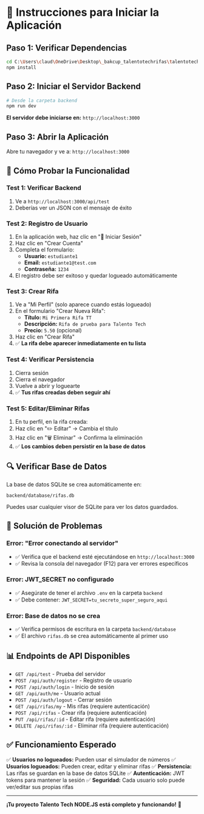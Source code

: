 # 🚀 Instrucciones para Iniciar la Aplicación

## Paso 1: Verificar Dependencias

```bash
cd C:\Users\claud\OneDrive\Desktop\_bakcup_talentotechrifas\talentotech-simularifas\TalentoTech-SimulaRifas\backend
npm install
```

## Paso 2: Iniciar el Servidor Backend

```bash
# Desde la carpeta backend
npm run dev
```

**El servidor debe iniciarse en:** `http://localhost:3000`

## Paso 3: Abrir la Aplicación

Abre tu navegador y ve a: `http://localhost:3000`

## 🧪 Cómo Probar la Funcionalidad

### Test 1: Verificar Backend
1. Ve a `http://localhost:3000/api/test`
2. Deberías ver un JSON con el mensaje de éxito

### Test 2: Registro de Usuario
1. En la aplicación web, haz clic en "👤 Iniciar Sesión"
2. Haz clic en "Crear Cuenta"
3. Completa el formulario:
   - **Usuario:** `estudiante1`
   - **Email:** `estudiante1@test.com`
   - **Contraseña:** `1234`
4. El registro debe ser exitoso y quedar logueado automáticamente

### Test 3: Crear Rifa
1. Ve a "Mi Perfil" (solo aparece cuando estás logueado)
2. En el formulario "Crear Nueva Rifa":
   - **Título:** `Mi Primera Rifa TT`
   - **Descripción:** `Rifa de prueba para Talento Tech`
   - **Precio:** `5.50` (opcional)
3. Haz clic en "Crear Rifa"
4. ✅ **La rifa debe aparecer inmediatamente en tu lista**

### Test 4: Verificar Persistencia
1. Cierra sesión
2. Cierra el navegador
3. Vuelve a abrir y loguearte
4. ✅ **Tus rifas creadas deben seguir ahí**

### Test 5: Editar/Eliminar Rifas
1. En tu perfil, en la rifa creada:
2. Haz clic en "✏️ Editar" → Cambia el título
3. Haz clic en "🗑️ Eliminar" → Confirma la eliminación
4. ✅ **Los cambios deben persistir en la base de datos**

## 🔍 Verificar Base de Datos

La base de datos SQLite se crea automáticamente en:
```
backend/database/rifas.db
```

Puedes usar cualquier visor de SQLite para ver los datos guardados.

## 🐛 Solución de Problemas

### Error: "Error conectando al servidor"
- ✅ Verifica que el backend esté ejecutándose en `http://localhost:3000`
- ✅ Revisa la consola del navegador (F12) para ver errores específicos

### Error: JWT_SECRET no configurado
- ✅ Asegúrate de tener el archivo `.env` en la carpeta `backend`
- ✅ Debe contener: `JWT_SECRET=tu_secreto_super_seguro_aqui`

### Error: Base de datos no se crea
- ✅ Verifica permisos de escritura en la carpeta `backend/database`
- ✅ El archivo `rifas.db` se crea automáticamente al primer uso

## 📊 Endpoints de API Disponibles

- `GET /api/test` - Prueba del servidor
- `POST /api/auth/register` - Registro de usuario
- `POST /api/auth/login` - Inicio de sesión
- `GET /api/auth/me` - Usuario actual
- `POST /api/auth/logout` - Cerrar sesión
- `GET /api/rifas/my` - Mis rifas (requiere autenticación)
- `POST /api/rifas` - Crear rifa (requiere autenticación)
- `PUT /api/rifas/:id` - Editar rifa (requiere autenticación)
- `DELETE /api/rifas/:id` - Eliminar rifa (requiere autenticación)

## ✅ Funcionamiento Esperado

✅ **Usuarios no logueados:** Pueden usar el simulador de números
✅ **Usuarios logueados:** Pueden crear, editar y eliminar rifas
✅ **Persistencia:** Las rifas se guardan en la base de datos SQLite
✅ **Autenticación:** JWT tokens para mantener la sesión
✅ **Seguridad:** Cada usuario solo puede ver/editar sus propias rifas

---

**¡Tu proyecto Talento Tech NODE.JS está completo y funcionando!** 🎉
